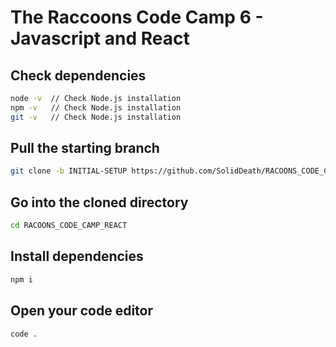 # The Raccoons Code Camp 6 - Javascript and React

## Check dependencies

```bash
node -v  // Check Node.js installation
npm -v   // Check Node.js installation
git -v   // Check Node.js installation
```


## Pull the starting branch
```bash
git clone -b INITIAL-SETUP https://github.com/SolidDeath/RACOONS_CODE_CAMP_REACT.git
```

## Go into the cloned directory
```bash
cd RACOONS_CODE_CAMP_REACT
```

## Install dependencies
```bash
npm i
```
## Open your code editor
```bash
code .
```
